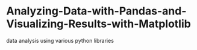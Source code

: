 # Analyzing-Data-with-Pandas-and-Visualizing-Results-with-Matplotlib
data analysis using various python libraries
